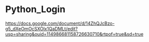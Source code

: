 # Python_Login
https://docs.google.com/document/d/14ZhQJcBzo-g5_dXeOmOcSXOlx1QaDMLt/edit?usp=sharing&ouid=114986681158726630710&rtpof=true&sd=true
